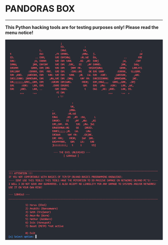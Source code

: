 # PANDORAS BOX #

___

__This Python hacking tools are for testing purposes only! Please read the menu notice!__

![box image](pandorasbox.png)
